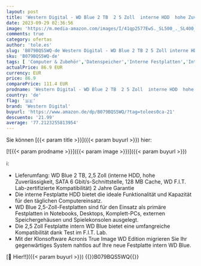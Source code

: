 ```yaml
---
layout: post
title: 'Western Digital - WD Blue 2 TB  2 5 Zoll  interne HDD  hohe Zuverlässigkeit  SATA 6 Gb/s-Schnittstelle  128 MB Cache  stoßsicher und WD F.I.T. Lab-zertifizierte Kompatibilität mit vielen Computern '
date: 2023-09-29 02:36:56
image: 'https://m.media-amazon.com/images/I/41qp2577EwS._SL500_._SL400_.jpg'
comments: true
category: ofertas
author: 'tole.es'
slug: 'B079BQS5WQ-de Western Digital - WD Blue 2 TB 2 5 Zoll interne HDD hohe...'
sku: 'B079BQS5WQ-de'
tags: [ 'Computer & Zubehör','Datenspeicher','Interne Festplatten','Interner Speicher','western digital','🇩🇪', ]
actualPrice: 86.9 EUR
currency: EUR
price: 86.9
comparePrice: 111.4 EUR
prodname: 'Western Digital - WD Blue 2 TB  2 5 Zoll  interne HDD  hohe Zuverlässigkeit  SATA 6 Gb/s-Schnittstelle  128 MB Cache  stoßsicher und WD F.I.T. Lab-zertifizierte Kompatibilität mit vielen Computern '
country: 'de'
flag: '🇩🇪'
brand: 'Western Digital'
buyurl: 'https://www.amazon.de/dp/B079BQS5WQ/?tag=tolees0ca-21'
descuento: '21.99'
average: '77.2123255813954'
---
```


Sie können [{{< param title >}}]({{< param buyurl >}}) hier:

[![{{< param prodname >}}]({{< param image >}})]({{< param buyurl >}})

ℹ️:

- Lieferumfang: WD Blue 2 TB, 2,5 Zoll (interne HDD, hohe Zuverlässigkeit, SATA 6 Gbit/s-Schnittstelle, 128 MB Cache, WD F.I.T. Lab-zertifizierte Kompatibilität) 2 Jahre Garantie
- Die interne Festplatte HDD bietet die ideale Funktionalität und Kapazität für den täglichen Computereinsatz.
- WD Blue 2,5-Zoll-Festplatten sind für den Einsatz als primäre Festplatten in Notebooks, Desktops, Komplett-PCs, externen Speichergehäusen und Spielekonsolen ausgelegt.
- Die 2,5 Zoll Festplatte intern WD Blue bietet eine umfangreiche Kompatibilität dank Test im F.I.T. Lab.
- Mit der Klonsoftware Acronis True Image WD Edition migrieren Sie Ihr gegenwärtiges System nahtlos auf Ihre neue Festplatte intern WD Blue.

[🛒 Hier!!]({{< param buyurl >}})
{{<world>}}B079BQS5WQ{{</world>}}
